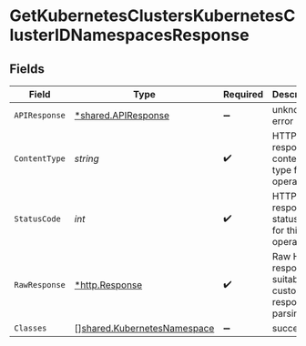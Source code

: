 # GetKubernetesClustersKubernetesClusterIDNamespacesResponse


## Fields

| Field                                                                             | Type                                                                              | Required                                                                          | Description                                                                       |
| --------------------------------------------------------------------------------- | --------------------------------------------------------------------------------- | --------------------------------------------------------------------------------- | --------------------------------------------------------------------------------- |
| `APIResponse`                                                                     | [*shared.APIResponse](../../../pkg/models/shared/apiresponse.md)                  | :heavy_minus_sign:                                                                | unknown error                                                                     |
| `ContentType`                                                                     | *string*                                                                          | :heavy_check_mark:                                                                | HTTP response content type for this operation                                     |
| `StatusCode`                                                                      | *int*                                                                             | :heavy_check_mark:                                                                | HTTP response status code for this operation                                      |
| `RawResponse`                                                                     | [*http.Response](https://pkg.go.dev/net/http#Response)                            | :heavy_check_mark:                                                                | Raw HTTP response; suitable for custom response parsing                           |
| `Classes`                                                                         | [][shared.KubernetesNamespace](../../../pkg/models/shared/kubernetesnamespace.md) | :heavy_minus_sign:                                                                | success                                                                           |